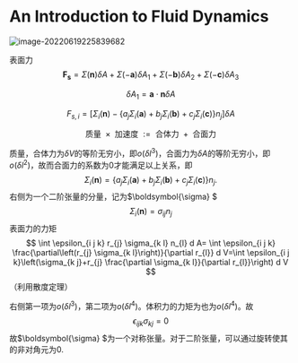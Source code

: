 # An Introduction to Fluid Dynamics

![image-20220619225839682](C:/Users/Joe/AppData/Roaming/Typora/typora-user-images/image-20220619225839682.png)

表面力
$$
\boldsymbol{F_s}= \Sigma(\mathbf{n}) \delta A+\Sigma(-\mathbf{a}) \delta A_{1}+\Sigma(-\mathbf{b}) \delta A_{2}+\Sigma(-\mathbf{c}) \delta A_{3}
$$

$$
\delta A_{1}=\mathbf{a} \cdot \mathbf{n} \delta A
$$

$$
F_{s,i}=\left[\Sigma_{i}(\mathbf{n})-\left\{a_{j} \Sigma_{i}(\mathbf{a})+b_{j} \Sigma_{i}(\mathbf{b})+c_{j} \Sigma_{i}(\mathbf{c})\right\} n_{j}\right] \delta A
$$

$$
\text { 质量 } \times \text { 加速度 }:=\text { 合体力 }+\text { 合面力 }
$$

质量，合体力为$\delta V$的等阶无穷小，即$o(\delta l^3)$，合面力为$\delta A$的等阶无穷小，即$o(\delta l^2)$，故而合面力的系数为0才能满足以上关系，即
$$
\Sigma_{i}(\mathbf{n})=\left\{a_{j} \Sigma_{i}(\mathbf{a})+b_{j} \Sigma_{i}(\mathbf{b})+c_{j} \Sigma_{i}(\mathbf{c})\right\} n_{j} .
$$
右侧为一个二阶张量的分量，记为$\boldsymbol{\sigma} $
$$
\Sigma_{i}(\mathbf{n})=\sigma_{i j} n_{j}
$$
表面力的力矩
$$
\int \epsilon_{i j k} r_{j} \sigma_{k l} n_{l} d A=
\int \epsilon_{i j k} \frac{\partial\left(r_{j} \sigma_{k l}\right)}{\partial r_{l}} d V=\int \epsilon_{i j k}\left(\sigma_{k j}+r_{j} \frac{\partial \sigma_{k l}}{\partial r_{l}}\right) d V
$$
（利用散度定理）

右侧第一项为$o(\delta l^3)$，第二项为$o(\delta l^4)$。体积力的力矩为也为$o(\delta l^4)$。故
$$
\epsilon_{i j k} \sigma_{k j}=0
$$
故$\boldsymbol{\sigma} $为一个对称张量。对于二阶张量，可以通过旋转使其的非对角元为0.